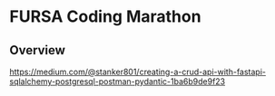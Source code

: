 # FURSA Coding Marathon

## Overview

https://medium.com/@stanker801/creating-a-crud-api-with-fastapi-sqlalchemy-postgresql-postman-pydantic-1ba6b9de9f23